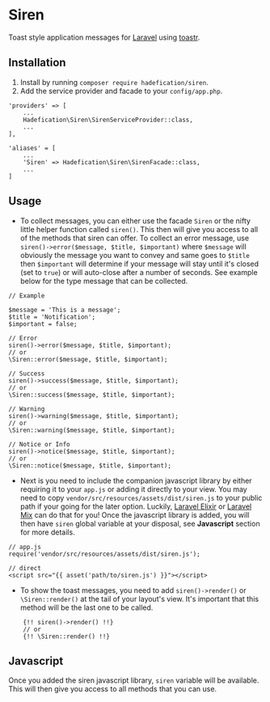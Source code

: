 # Siren

Toast style application messages for [Laravel]() using [toastr]().

## Installation
1. Install by running `composer require hadefication/siren`.
2. Add the service provider and facade to your `config/app.php`.

```
'providers' => [
    ...
    Hadefication\Siren\SirenServiceProvider::class,
    ...
],

'aliases' = [
    ...
    'Siren' => Hadefication\Siren\SirenFacade::class,
    ...
]
```

## Usage
- To collect messages, you can either use the facade `Siren` or the nifty little helper function called `siren()`. This then will give you access to all of the methods that siren can offer. To collect an error message, use `siren()->error($message, $title, $important)` where `$message` will obviously the message you want to convey and same goes to `$title` then `$important` will determine if your message will stay until it's closed (set to `true`) or will auto-close after a number of seconds. See example below for the type message that can be collected.

```
// Example

$message = 'This is a message';
$title = 'Notification';
$important = false;

// Error
siren()->error($message, $title, $important);
// or
\Siren::error($message, $title, $important);

// Success
siren()->success($message, $title, $important);
// or
\Siren::success($message, $title, $important);

// Warning
siren()->warning($message, $title, $important);
// or
\Siren::warning($message, $title, $important);

// Notice or Info
siren()->notice($message, $title, $important);
// or
\Siren::notice($message, $title, $important);
```
- Next is you need to include the companion javascript library by either requiring it to your `app.js` or adding it directly to your view. You may need to copy `vendor/src/resources/assets/dist/siren.js` to your public path if your going for the later option. Luckily, [Laravel Elixir]() or [Laravel Mix]() can do that for you! Once the javascript library is added, you will then have `siren` global variable at your disposal, see **Javascript** section for more details.

```
// app.js
require('vendor/src/resources/assets/dist/siren.js');

// direct
<script src="{{ asset('path/to/siren.js') }}"></script>
```
- To show the toast messages, you need to add `siren()->render()` or `\Siren::render()` at the tail of your layout's view. It's important that this method will be the last one to be called.

```
    {!! siren()->render() !!}
    // or
    {!! \Siren::render() !!}
```

## Javascript
Once you added the siren javascript library, `siren` variable will be available. This will then give you access to all methods that you can use. 
